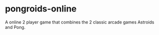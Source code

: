 # pongroids-online
A online 2 player game that combines the 2 classic arcade games Astroids and Pong.
